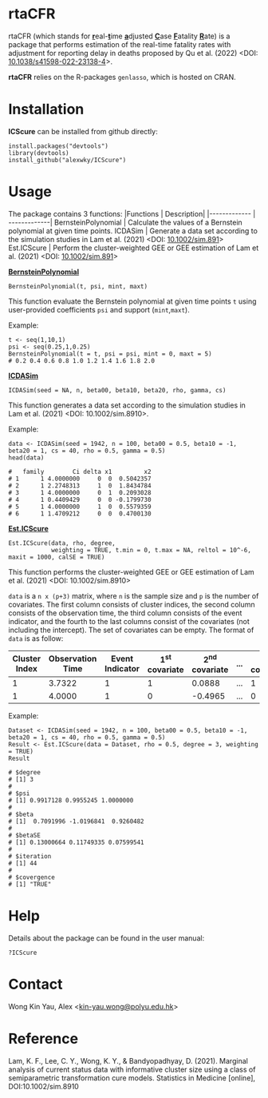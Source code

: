 # rtaCFR #
rtaCFR (which stands for <ins>**r**</ins>eal-<ins>**t**</ins>ime <ins>**a**</ins>djusted <ins>**C**</ins>ase <ins>**F**</ins>atality <ins>**R**</ins>ate) is a package that performs estimation of the real-time fatality rates with adjustment for reporting delay in deaths proposed by Qu et al. (2022) <DOI: [10.1038/s41598-022-23138-4](https://doi.org/10.1038/s41598-022-23138-4)>.

**rtaCFR** relies on the R-packages `genlasso`, which is hosted on CRAN.

# Installation #
**ICScure** can be installed from github directly:
```
install.packages("devtools")
library(devtools)
install_github("alexwky/ICScure")
```

# Usage #
The package contains 3 functions:
|Functions  | Description|
|------------- | -------------|
BernsteinPolynomial  | Calculate the values of a Bernstein polynomial at given time points.
ICDASim  | Generate a data set according to the simulation studies in Lam et al. (2021) <DOI: [10.1002/sim.891](https://doi.org/10.1002/sim.8910)>
Est.ICScure  |  Perform the cluster-weighted GEE or GEE estimation of Lam et al. (2021) <DOI: [10.1002/sim.891](https://doi.org/10.1002/sim.8910)>


<ins>**BernsteinPolynomial**</ins>

```
BernsteinPolynomial(t, psi, mint, maxt)
```
This function evaluate the Bernstein polynomial at given time points `t` using user-provided coefficients `psi` and support (`mint`,`maxt`).

Example:
```
t <- seq(1,10,1)
psi <- seq(0.25,1,0.25)
BernsteinPolynomial(t = t, psi = psi, mint = 0, maxt = 5)
# 0.2 0.4 0.6 0.8 1.0 1.2 1.4 1.6 1.8 2.0
```

<ins>**ICDASim**</ins>

```
ICDASim(seed = NA, n, beta00, beta10, beta20, rho, gamma, cs)
```
This function generates a data set according to the simulation studies in Lam et al. (2021) <DOI: 10.1002/sim.8910>.

Example:
```
data <- ICDASim(seed = 1942, n = 100, beta00 = 0.5, beta10 = -1, beta20 = 1, cs = 40, rho = 0.5, gamma = 0.5)
head(data)

#   family        Ci delta x1         x2
# 1      1 4.0000000     0  0  0.5042357
# 2      1 2.2748313     1  0  1.8434784
# 3      1 4.0000000     0  1  0.2093028
# 4      1 0.4409429     0  0 -0.1799730
# 5      1 4.0000000     1  0  0.5579359
# 6      1 1.4709212     0  0  0.4700130
```

<ins>**Est.ICScure**</ins>
  
```
Est.ICScure(data, rho, degree,
            weighting = TRUE, t.min = 0, t.max = NA, reltol = 10^-6, maxit = 1000, calSE = TRUE)
```
This function performs the cluster-weighted GEE or GEE estimation of Lam et al. (2021) <DOI: 10.1002/sim.8910>

`data` is a `n x (p+3)` matrix, where `n` is the sample size and `p` is the number of covariates. The first column consists of cluster indices, the second column consists of the observation time, the third column consists of the event indicator, and the fourth to the last columns consist of the covariates (not including the intercept). The set of covariates can be empty. The format of `data` is as follow:

**Cluster Index**  | **Observation Time**  | **Event Indicator** | **1<sup>st</sup> covariate** | **2<sup>nd</sup> covariate** | ... | **p<sup>th</sup> covariate**
------------- | ------------- | ------------- | ------------- | ------------- | ------------- | -------------
1  | 3.7322 | 1 | 1 | 0.0888 | ... | 1
1  | 4.0000 | 1 | 0 | -0.4965 | ... | 0



Example:
```
Dataset <- ICDASim(seed = 1942, n = 100, beta00 = 0.5, beta10 = -1, beta20 = 1, cs = 40, rho = 0.5, gamma = 0.5)
Result <- Est.ICScure(data = Dataset, rho = 0.5, degree = 3, weighting = TRUE)
Result

# $degree
# [1] 3
#
# $psi
# [1] 0.9917128 0.9955245 1.0000000
#
# $beta
# [1]  0.7091996 -1.0196841  0.9260482
#
# $betaSE
# [1] 0.13000664 0.11749335 0.07599541
#
# $iteration
# [1] 44
#
# $covergence
# [1] "TRUE"
```



# Help #

Details about the package can be found in the user manual:
```
?ICScure
```

# Contact #
Wong Kin Yau, Alex <<kin-yau.wong@polyu.edu.hk>>

# Reference #
Lam, K. F., Lee, C. Y., Wong, K. Y., & Bandyopadhyay, D. (2021). Marginal analysis of current status data with informative cluster size using a class of semiparametric transformation cure models. Statistics in Medicine [online], DOI:10.1002/sim.8910

